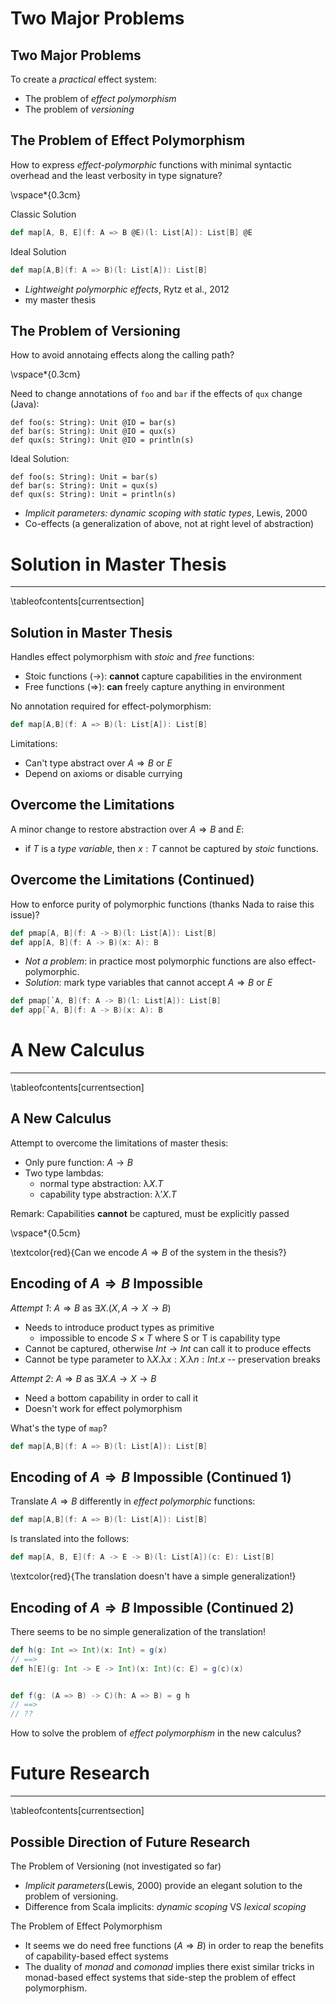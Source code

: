 Two Major Problems
===================================

Two Major Problems
----------------------------

To create a *practical* effect system:

- The problem of *effect polymorphism*
- The problem of *versioning*

The Problem of Effect Polymorphism
----------------------------

How to express *effect-polymorphic* functions with minimal syntactic
overhead and the least verbosity in type signature?

\vspace*{0.3cm}

Classic Solution

```Scala
def map[A, B, E](f: A => B @E)(l: List[A]): List[B] @E
```

Ideal Solution

```Scala
def map[A,B](f: A => B)(l: List[A]): List[B]
```

- *Lightweight polymorphic effects*, Rytz et al., 2012
- my master thesis

The Problem of Versioning
----------------------------

How to avoid annotaing effects along the calling path?

\vspace*{0.3cm}

Need to change annotations of `foo` and `bar` if the effects of `qux` change (Java):

```
def foo(s: String): Unit @IO = bar(s)
def bar(s: String): Unit @IO = qux(s)
def qux(s: String): Unit @IO = println(s)
```

Ideal Solution:

```
def foo(s: String): Unit = bar(s)
def bar(s: String): Unit = qux(s)
def qux(s: String): Unit = println(s)
```

- *Implicit parameters: dynamic scoping with static types*, Lewis, 2000
- Co-effects (a generalization of above, not at right level of abstraction)


Solution in Master Thesis
=====================

-------------------

\tableofcontents[currentsection]


Solution in Master Thesis
---------------------

Handles effect polymorphism with *stoic* and *free* functions:

- Stoic functions ($\to$): **cannot** capture capabilities in the environment
- Free functions ($\Rightarrow$): **can** freely capture anything in environment

No annotation required for effect-polymorphism:

```Scala
def map[A,B](f: A => B)(l: List[A]): List[B]
```

Limitations:

- Can't type abstract over $A \Rightarrow B$ or $E$
- Depend on axioms or disable currying


Overcome the Limitations
----------------------------------

A minor change to restore abstraction over $A \Rightarrow B$ and $E$:

- if $T$ is a *type variable*, then $x: T$ cannot be captured by
*stoic* functions.

Overcome the Limitations (Continued)
----------------------------------

How to enforce purity of polymorphic functions (thanks Nada to raise this issue)?

```Scala
def pmap[A, B](f: A -> B)(l: List[A]): List[B]
def app[A, B](f: A -> B)(x: A): B
```

- *Not a problem*: in practice most polymorphic functions are also effect-polymorphic.
- *Solution*: mark type variables that cannot accept $A \Rightarrow B$ or $E$

```Scala
def pmap[`A, B](f: A -> B)(l: List[A]): List[B]
def app[`A, B](f: A -> B)(x: A): B
```

A New Calculus
=====================

-------------------

\tableofcontents[currentsection]

A New Calculus
----------------------

Attempt to overcome the limitations of master thesis:

- Only pure function: $A \to B$
- Two type lambdas:
    - normal type abstraction: $\uplambda X.T$
    - capability type abstraction: $\uplambda' X.T$


Remark: Capabilities **cannot** be captured, must be explicitly passed

\vspace*{0.5cm}

\textcolor{red}{Can we encode $A \Rightarrow B$ of the system in the thesis?}

Encoding of $A \Rightarrow B$ Impossible
----------------------

*Attempt 1*: $A \Rightarrow B$ as $\exists X.(X, A \to X \to B)$

- Needs to introduce product types as primitive
    - impossible to encode $S \times T$ where S or T is capability type
- Cannot be captured, otherwise $Int \to Int$ can call it to produce effects
- Cannot be type parameter to $\uplambda X.\uplambda x{:}X.\uplambda
  n{:}Int. x$ -- preservation breaks

*Attempt 2*: $A \Rightarrow B$ as $\exists X.A \to X \to B$

- Need a bottom capability in order to call it
- Doesn't work for effect polymorphism

What's the type of `map`?

```Scala
def map[A,B](f: A => B)(l: List[A]): List[B]
```

Encoding of $A \Rightarrow B$ Impossible (Continued 1)
----------------------

Translate $A \Rightarrow B$ differently in *effect polymorphic* functions:

```Scala
def map[A,B](f: A => B)(l: List[A]): List[B]
```

Is translated into the follows:

```Scala
def map[A, B, E](f: A -> E -> B)(l: List[A])(c: E): List[B]
```

\textcolor{red}{The translation doesn't have a simple generalization!}

Encoding of $A \Rightarrow B$ Impossible (Continued 2)
----------------------

There seems to be no simple generalization of the translation!

```Scala
def h(g: Int => Int)(x: Int) = g(x)
// ==>
def h[E](g: Int -> E -> Int)(x: Int)(c: E) = g(c)(x)


def f(g: (A => B) -> C)(h: A => B) = g h
// ==>
// ??
```

How to solve the problem of *effect polymorphism* in the new calculus?

Future Research
=====================

-------------------

\tableofcontents[currentsection]

Possible Direction of Future Research
----------------------

The Problem of Versioning (not investigated so far)

- *Implicit parameters*(Lewis, 2000) provide an elegant solution to
the problem of versioning.
- Difference from Scala implicits:  *dynamic scoping* VS *lexical scoping*

The Problem of Effect Polymorphism

- It seems we do need free functions ($A \Rightarrow B$) in order to
reap the benefits of capability-based effect systems
- The duality of *monad* and *comonad* implies there exist similar
  tricks in monad-based effect systems that side-step the problem of
  effect polymorphism.
